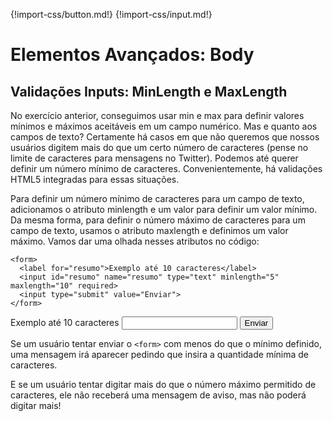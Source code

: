 {!import-css/button.md!}
{!import-css/input.md!}

# Elementos Avançados: Body

## Validações Inputs: MinLength e MaxLength

No exercício anterior, conseguimos usar min e max para definir valores mínimos e máximos aceitáveis ​​em um campo numérico. Mas e quanto aos campos de texto? Certamente há casos em que não queremos que nossos usuários digitem mais do que um certo número de caracteres (pense no limite de caracteres para mensagens no Twitter). Podemos até querer definir um número mínimo de caracteres. Convenientemente, há validações HTML5 integradas para essas situações.

Para definir um número mínimo de caracteres para um campo de texto, adicionamos o atributo minlength e um valor para definir um valor mínimo. Da mesma forma, para definir o número máximo de caracteres para um campo de texto, usamos o atributo maxlength e definimos um valor máximo. Vamos dar uma olhada nesses atributos no código:

```
<form>
  <label for="resumo">Exemplo até 10 caracteres</label>
  <input id="resumo" name="resumo" type="text" minlength="5" maxlength="10" required>
  <input type="submit" value="Enviar">
</form>
```

<form>
  <label for="resumo">Exemplo até 10 caracteres</label>
  <input class="border" id="resumo" name="resumo" type="text" minlength="5" maxlength="10" required>
  <input class="button" type="submit" value="Enviar">
</form>

Se um usuário tentar enviar o `<form>` com menos do que o mínimo definido, uma mensagem irá aparecer pedindo que insira a quantidade mínima de caracteres.

E se um usuário tentar digitar mais do que o número máximo permitido de caracteres, ele não receberá uma mensagem de aviso, mas não poderá digitar mais!
